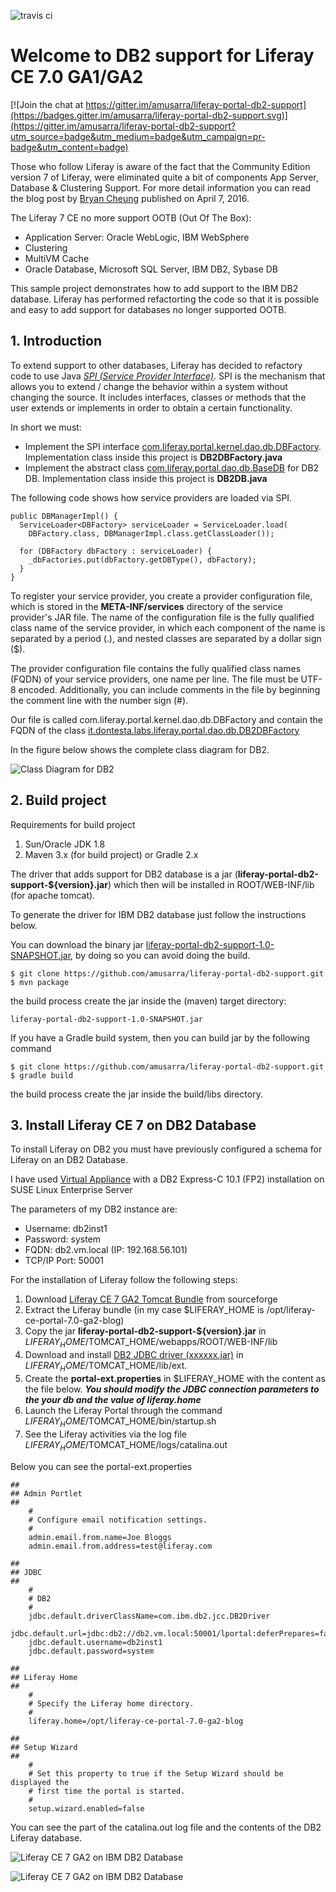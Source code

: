 ![travis ci](https://travis-ci.org/amusarra/liferay-portal-db2-support.svg?branch=master)

# Welcome to DB2 support for Liferay CE 7.0 GA1/GA2

[![Join the chat at https://gitter.im/amusarra/liferay-portal-db2-support](https://badges.gitter.im/amusarra/liferay-portal-db2-support.svg)](https://gitter.im/amusarra/liferay-portal-db2-support?utm_source=badge&utm_medium=badge&utm_campaign=pr-badge&utm_content=badge)

Those who follow Liferay is aware of the fact that the Community Edition version 7 of Liferay, were eliminated quite a bit of components App Server, Database & Clustering Support. For more detail information you can read the blog post by [Bryan Cheung]( https://www.liferay.com/it/web/bryan.cheung/blog/-/blogs/liferay-portal-7-ce-app-server-database-clustering-support) published on April 7, 2016.

The Liferay 7 CE no more support OOTB (Out Of The Box):
* Application Server: Oracle WebLogic, IBM WebSphere
* Clustering
* MultiVM Cache
* Oracle Database, Microsoft SQL Server, IBM DB2, Sybase DB

This sample project demonstrates how to add support to the IBM DB2 database. Liferay has performed refactorting the code so that it is possible and easy to add support for databases no longer supported OOTB.

## 1. Introduction
To extend support to other databases, Liferay has decided to refactory code to use Java [*SPI (Service Provider Interface)*](https://docs.oracle.com/javase/tutorial/sound/SPI-intro.html). SPI is the mechanism that allows you to extend / change the behavior within a system without changing the source. It includes interfaces, classes or methods that the user extends or implements in order to obtain a certain functionality.

In short we must:
* Implement the SPI interface [com.liferay.portal.kernel.dao.db.DBFactory](https://github.com/liferay/liferay-portal/blob/2960360870ae69360861a720136e082a06c5548f/portal-kernel/src/com/liferay/portal/kernel/dao/db/DBFactory.java). Implementation class inside this project is **DB2DBFactory.java**
* Implement the abstract class [com.liferay.portal.dao.db.BaseDB](https://github.com/liferay/liferay-portal/blob/master/portal-impl/src/com/liferay/portal/dao/db/BaseDB.java) for DB2 DB. Implementation class inside this project is **DB2DB.java**

The following code shows how service providers are loaded via SPI.
```
public DBManagerImpl() {
  ServiceLoader<DBFactory> serviceLoader = ServiceLoader.load(
    DBFactory.class, DBManagerImpl.class.getClassLoader());

  for (DBFactory dbFactory : serviceLoader) {
    _dbFactories.put(dbFactory.getDBType(), dbFactory);
  }
}
```
To register your service provider, you create a provider configuration file, which is stored in the **META-INF/services** directory of the service provider's JAR file. The name of the configuration file is the fully qualified class name of the service provider, in which each component of the name is separated by a period (.), and nested classes are separated by a dollar sign ($).

The provider configuration file contains the fully qualified class names (FQDN) of your service providers, one name per line. The file must be UTF-8 encoded. Additionally, you can include comments in the file by beginning the comment line with the number sign (#).

Our file is called com.liferay.portal.kernel.dao.db.DBFactory and contain the FQDN of the class [it.dontesta.labs.liferay.portal.dao.db.DB2DBFactory](https://github.com/amusarra/liferay-portal-db2-support/blob/master/src/main/java/it/dontesta/labs/liferay/portal/dao/db/DB2DBFactory.java)


In the figure below shows the complete class diagram for DB2.

![Class Diagram for DB2](http://www.dontesta.it/blog/wp-content/uploads/2014/02/DB2-1.png)

## 2. Build project
Requirements for build project

1. Sun/Oracle JDK 1.8
2. Maven 3.x (for build project) or Gradle 2.x

The driver that adds support for DB2 database is a jar (**liferay-portal-db2-support-${version}.jar**) which then will be installed in ROOT/WEB-INF/lib (for apache tomcat).

To generate the driver for IBM DB2 database just follow the instructions below.

You can download the binary jar [liferay-portal-db2-support-1.0-SNAPSHOT.jar](https://github.com/amusarra/liferay-portal-db2-support/releases/download/v1.0/liferay-portal-db2-support-1.0-SNAPSHOT.jar), by doing so you can avoid doing the build.

```
$ git clone https://github.com/amusarra/liferay-portal-db2-support.git
$ mvn package
```

the build process create the jar inside the (maven) target directory:

```
liferay-portal-db2-support-1.0-SNAPSHOT.jar
```

If you have a Gradle build system, then you can build jar by the following command

```
$ git clone https://github.com/amusarra/liferay-portal-db2-support.git
$ gradle build
```

the build process create the jar inside the build/libs directory.

## 3. Install Liferay CE 7 on DB2 Database

To install Liferay on DB2 you must have previously configured a schema for Liferay on an DB2 Database.

I have used [Virtual Appliance](https://www-01.ibm.com/marketing/iwm/iwm/web/reg/pick.do?source=swg-db2va) with a DB2 Express-C 10.1 (FP2) installation on SUSE Linux Enterprise Server

The parameters of my DB2 instance are:
* Username: db2inst1
* Password: system
* FQDN: db2.vm.local (IP: 192.168.56.101)
* TCP/IP Port: 50001

For the installation of Liferay follow the following steps:

1. Download [Liferay CE 7 GA2 Tomcat Bundle](https://sourceforge.net/projects/lportal/files/Liferay%20Portal/7.0.1%20GA2/liferay-ce-portal-tomcat-7.0-ga2-20160610113014153.zip/download) from sourceforge
2. Extract the Liferay bundle (in my case $LIFERAY_HOME is /opt/liferay-ce-portal-7.0-ga2-blog)
3. Copy the jar **liferay-portal-db2-support-${version}.jar** in $LIFERAY_HOME/$TOMCAT_HOME/webapps/ROOT/WEB-INF/lib
4. Download and install [DB2 JDBC driver (xxxxxx.jar)](http://www-01.ibm.com/support/docview.wss?uid=swg21363866) in $LIFERAY_HOME/$TOMCAT_HOME/lib/ext.
5. Create the **portal-ext.properties** in $LIFERAY_HOME with the content as the file below. ***You should modify the JDBC connection parameters to the your db and the value of liferay.home***
6. Launch the Liferay Portal through the command $LIFERAY_HOME/$TOMCAT_HOME/bin/startup.sh
7. See the Liferay activities via the log file $LIFERAY_HOME/$TOMCAT_HOME/logs/catalina.out

Below you can see the portal-ext.properties

```
##
## Admin Portlet
##
    #
    # Configure email notification settings.
    #
    admin.email.from.name=Joe Bloggs
    admin.email.from.address=test@liferay.com

##
## JDBC
##
    #
    # DB2
    #
	jdbc.default.driverClassName=com.ibm.db2.jcc.DB2Driver
    jdbc.default.url=jdbc:db2://db2.vm.local:50001/lportal:deferPrepares=false;fullyMaterializeInputStreams=true;fullyMaterializeLobData=true;progresssiveLocators=2;progressiveStreaming=2;
    jdbc.default.username=db2inst1
	jdbc.default.password=system
	
##
## Liferay Home
##
    #
    # Specify the Liferay home directory.
    #
    liferay.home=/opt/liferay-ce-portal-7.0-ga2-blog

##
## Setup Wizard
##
    #
    # Set this property to true if the Setup Wizard should be displayed the
    # first time the portal is started.
    #
    setup.wizard.enabled=false
```

You can see the part of the catalina.out log file and the contents of the DB2 Liferay database.

![Liferay CE 7 GA2 on IBM DB2 Database ](https://www.dontesta.it/wp-content/uploads/2016/08/Liferay7CEOnIBMDB2DataBase.png)

![Liferay CE 7 GA2 on IBM DB2 Database ](https://www.dontesta.it/wp-content/uploads/2016/08/Liferay7CEOnIBMDB2DataBase_1.png)
